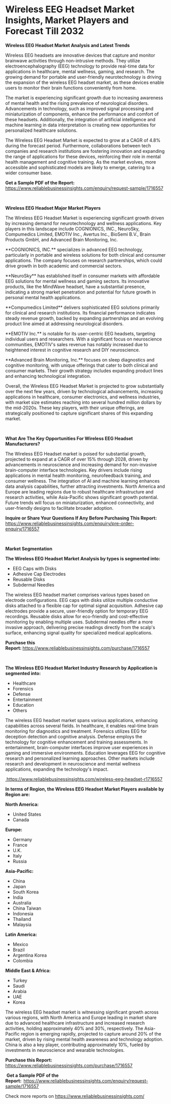 <p><h1>Wireless EEG Headset Market Insights, Market Players and Forecast Till 2032</h1></p><p><strong>Wireless EEG Headset Market Analysis and Latest Trends</strong></p>
<p><p>Wireless EEG headsets are innovative devices that capture and monitor brainwave activities through non-intrusive methods. They utilize electroencephalography (EEG) technology to provide real-time data for applications in healthcare, mental wellness, gaming, and research. The growing demand for portable and user-friendly neurotechnology is driving the expansion of the wireless EEG headset market, as these devices enable users to monitor their brain functions conveniently from home.</p><p>The market is experiencing significant growth due to increasing awareness of mental health and the rising prevalence of neurological disorders. Advancements in technology, such as improved signal processing and miniaturization of components, enhance the performance and comfort of these headsets. Additionally, the integration of artificial intelligence and machine learning in data interpretation is creating new opportunities for personalized healthcare solutions.</p><p>The Wireless EEG Headset Market is expected to grow at a CAGR of 4.8% during the forecast period. Furthermore, collaborations between tech companies and research institutions are fostering innovation and expanding the range of applications for these devices, reinforcing their role in mental health management and cognitive training. As the market evolves, more accessible and sophisticated models are likely to emerge, catering to a wider consumer base.</p></p>
<p><strong>Get a Sample PDF of the Report:&nbsp;</strong> <a href="https://www.reliablebusinessinsights.com/enquiry/request-sample/1716557?utm_campaign=2960&utm_medium=2&utm_source=Github&utm_content=ia&utm_term=25032025&utm_id=wireless-eeg-headset">https://www.reliablebusinessinsights.com/enquiry/request-sample/1716557</a></p>
<p>&nbsp;</p>
<p><strong>Wireless EEG Headset Major Market Players</strong></p>
<p><p>The Wireless EEG Headset Market is experiencing significant growth driven by increasing demand for neurotechnology and wellness applications. Key players in this landscape include COGNIONICS, INC., NeuroSky, Compumedics Limited, EMOTIV Inc., Avertus Inc., BioSemi B.V., Brain Products GmbH, and Advanced Brain Monitoring, Inc.</p><p>**COGNIONICS, INC.** specializes in advanced EEG technology, particularly in portable and wireless solutions for both clinical and consumer applications. The company focuses on research partnerships, which could drive growth in both academic and commercial sectors.</p><p>**NeuroSky** has established itself in consumer markets with affordable EEG solutions for mental wellness and gaming sectors. Its innovative products, like the MindWave headset, have a substantial presence, indicating a strong market penetration and potential for future growth in personal mental health applications.</p><p>**Compumedics Limited** delivers sophisticated EEG solutions primarily for clinical and research institutions. Its financial performance indicates steady revenue growth, backed by expanding partnerships and an evolving product line aimed at addressing neurological disorders.</p><p>**EMOTIV Inc.** is notable for its user-centric EEG headsets, targeting individual users and researchers. With a significant focus on neuroscience communities, EMOTIV's sales revenue has notably increased due to heightened interest in cognitive research and DIY neuroscience.</p><p>**Advanced Brain Monitoring, Inc.** focuses on sleep diagnostics and cognitive monitoring, with unique offerings that cater to both clinical and consumer markets. Their growth strategy includes expanding product lines and enhancing technological integration.</p><p>Overall, the Wireless EEG Headset Market is projected to grow substantially over the next few years, driven by technological advancements, increasing applications in healthcare, consumer electronics, and wellness industries, with market size estimates reaching into several hundred million dollars by the mid-2020s. These key players, with their unique offerings, are strategically positioned to capture significant shares of this expanding market.</p></p>
<p>&nbsp;</p>
<p><strong>What Are The Key Opportunities For Wireless EEG Headset Manufacturers?</strong></p>
<p><p>The Wireless EEG Headset market is poised for substantial growth, projected to expand at a CAGR of over 15% through 2028, driven by advancements in neuroscience and increasing demand for non-invasive brain-computer interface technologies. Key drivers include rising applications in mental health monitoring, neurofeedback training, and consumer wellness. The integration of AI and machine learning enhances data analysis capabilities, further attracting investments. North America and Europe are leading regions due to robust healthcare infrastructure and research activities, while Asia-Pacific shows significant growth potential. Future trends will focus on miniaturization, enhanced connectivity, and user-friendly designs to facilitate broader adoption.</p></p>
<p><strong>Inquire or Share Your Questions If Any Before Purchasing This Report:</strong> <a href="https://www.reliablebusinessinsights.com/enquiry/pre-order-enquiry/1716557?utm_campaign=2960&utm_medium=2&utm_source=Github&utm_content=ia&utm_term=25032025&utm_id=wireless-eeg-headset">https://www.reliablebusinessinsights.com/enquiry/pre-order-enquiry/1716557</a></p>
<p>&nbsp;</p>
<p><strong>Market Segmentation</strong></p>
<p><strong>The Wireless EEG Headset Market Analysis by types is segmented into:</strong></p>
<p><ul><li>EEG Caps with Disks</li><li>Adhesive Cap Electrodes</li><li>Reusable Disks</li><li>Subdermal Needles</li></ul></p>
<p><p>The wireless EEG headset market comprises various types based on electrode configurations. EEG caps with disks utilize multiple conductive disks attached to a flexible cap for optimal signal acquisition. Adhesive cap electrodes provide a secure, user-friendly option for temporary EEG recordings. Reusable disks allow for eco-friendly and cost-effective monitoring by enabling multiple uses. Subdermal needles offer a more invasive approach, delivering precise readings directly from the scalp's surface, enhancing signal quality for specialized medical applications.</p></p>
<p><strong>Purchase this Report:&nbsp;</strong><a href="https://www.reliablebusinessinsights.com/purchase/1716557?utm_campaign=2960&utm_medium=2&utm_source=Github&utm_content=ia&utm_term=25032025&utm_id=wireless-eeg-headset">https://www.reliablebusinessinsights.com/purchase/1716557</a></p>
<p>&nbsp;</p>
<p><strong>The Wireless EEG Headset Market Industry Research by Application is segmented into:</strong></p>
<p><ul><li>Healthcare</li><li>Forensics</li><li>Defense</li><li>Entertainment</li><li>Education</li><li>Others</li></ul></p>
<p><p>The wireless EEG headset market spans various applications, enhancing capabilities across several fields. In healthcare, it enables real-time brain monitoring for diagnostics and treatment. Forensics utilizes EEG for deception detection and cognitive analysis. Defense employs the technology for cognitive enhancement and training assessments. In entertainment, brain-computer interfaces improve user experiences in gaming and immersive environments. Education leverages EEG for cognitive research and personalized learning approaches. Other markets include research and development in neuroscience and mental wellness applications, expanding the technology's impact.</p></p>
<p><a href="https://www.reliablebusinessinsights.com/wireless-eeg-headset-r1716557?utm_campaign=2960&utm_medium=2&utm_source=Github&utm_content=ia&utm_term=25032025&utm_id=wireless-eeg-headset">&nbsp;https://www.reliablebusinessinsights.com/wireless-eeg-headset-r1716557</a></p>
<p><strong>In terms of Region, the Wireless EEG Headset Market Players available by Region are:</strong></p>
<p>
    <p> <strong> North America: </strong>
        <ul>
            <li>United States</li>
            <li>Canada</li>
        </ul>
        </p> 
    <p> <strong> Europe: </strong>
        <ul>
            <li>Germany</li>
            <li>France</li>
            <li>U.K.</li>
            <li>Italy</li>
            <li>Russia</li>
        </ul>
        </p> 
    <p> <strong> Asia-Pacific: </strong>
        <ul>
            <li>China</li>
            <li>Japan</li>
            <li>South Korea</li>
            <li>India</li>
            <li>Australia</li>
            <li>China Taiwan</li>
            <li>Indonesia</li>
            <li>Thailand</li>
            <li>Malaysia</li>
        </ul>
        </p> 
    <p> <strong> Latin America: </strong>
        <ul>
            <li>Mexico</li>
            <li>Brazil</li>
            <li>Argentina Korea</li>
            <li>Colombia</li>
        </ul>
        </p> 
    <p> <strong> Middle East & Africa: </strong>
        <ul>
            <li>Turkey</li>
            <li>Saudi</li>
            <li>Arabia</li>
            <li>UAE</li>
            <li>Korea</li>
        </ul>
    </p>
    </p>
<p><p>The wireless EEG headset market is witnessing significant growth across various regions, with North America and Europe leading in market share due to advanced healthcare infrastructure and increased research activities, holding approximately 40% and 30%, respectively. The Asia-Pacific region is emerging rapidly, projected to capture around 20% of the market, driven by rising mental health awareness and technology adoption. China is also a key player, contributing approximately 10%, fueled by investments in neuroscience and wearable technologies.</p></p>
<p><strong>Purchase this Report: </strong><a href="https://www.reliablebusinessinsights.com/purchase/1716557?utm_campaign=2960&utm_medium=2&utm_source=Github&utm_content=ia&utm_term=25032025&utm_id=wireless-eeg-headset">https://www.reliablebusinessinsights.com/purchase/1716557</a></p>
<p>&nbsp;<strong>Get a Sample PDF of the Report:&nbsp;&nbsp;</strong><a href="https://www.reliablebusinessinsights.com/enquiry/request-sample/1716557?utm_campaign=2960&utm_medium=2&utm_source=Github&utm_content=ia&utm_term=25032025&utm_id=wireless-eeg-headset">https://www.reliablebusinessinsights.com/enquiry/request-sample/1716557</a></p>
<p><strong></strong></p>
<p>Check more reports on <a href="https://www.reliablebusinessinsights.com/?utm_campaign=2960&utm_medium=2&utm_source=Github&utm_content=ia&utm_term=25032025&utm_id=wireless-eeg-headset">https://www.reliablebusinessinsights.com/</a></p>